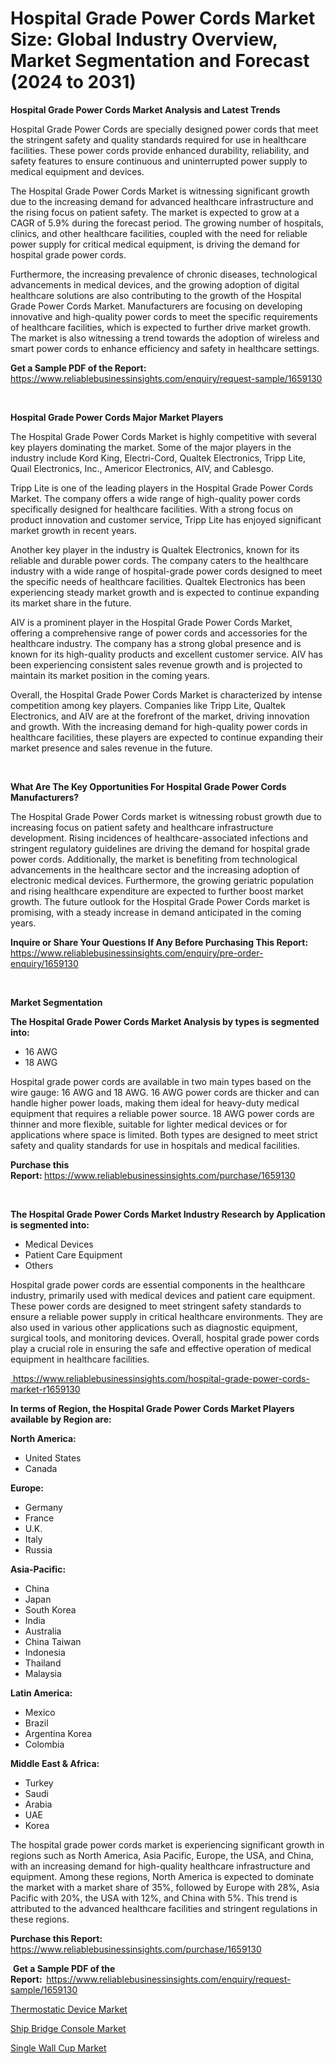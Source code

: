 <p><h1>Hospital Grade Power Cords Market Size: Global Industry Overview, Market Segmentation and Forecast (2024 to 2031)</h1></p><p><strong>Hospital Grade Power Cords Market Analysis and Latest Trends</strong></p>
<p><p>Hospital Grade Power Cords are specially designed power cords that meet the stringent safety and quality standards required for use in healthcare facilities. These power cords provide enhanced durability, reliability, and safety features to ensure continuous and uninterrupted power supply to medical equipment and devices.</p><p>The Hospital Grade Power Cords Market is witnessing significant growth due to the increasing demand for advanced healthcare infrastructure and the rising focus on patient safety. The market is expected to grow at a CAGR of 5.9% during the forecast period. The growing number of hospitals, clinics, and other healthcare facilities, coupled with the need for reliable power supply for critical medical equipment, is driving the demand for hospital grade power cords.</p><p>Furthermore, the increasing prevalence of chronic diseases, technological advancements in medical devices, and the growing adoption of digital healthcare solutions are also contributing to the growth of the Hospital Grade Power Cords Market. Manufacturers are focusing on developing innovative and high-quality power cords to meet the specific requirements of healthcare facilities, which is expected to further drive market growth. The market is also witnessing a trend towards the adoption of wireless and smart power cords to enhance efficiency and safety in healthcare settings.</p></p>
<p><strong>Get a Sample PDF of the Report:&nbsp;</strong> <a href="https://www.reliablebusinessinsights.com/enquiry/request-sample/1659130">https://www.reliablebusinessinsights.com/enquiry/request-sample/1659130</a></p>
<p>&nbsp;</p>
<p><strong>Hospital Grade Power Cords Major Market Players</strong></p>
<p><p>The Hospital Grade Power Cords Market is highly competitive with several key players dominating the market. Some of the major players in the industry include Kord King, Electri-Cord, Qualtek Electronics, Tripp Lite, Quail Electronics, Inc., Americor Electronics, AIV, and Cablesgo.</p><p>Tripp Lite is one of the leading players in the Hospital Grade Power Cords Market. The company offers a wide range of high-quality power cords specifically designed for healthcare facilities. With a strong focus on product innovation and customer service, Tripp Lite has enjoyed significant market growth in recent years.</p><p>Another key player in the industry is Qualtek Electronics, known for its reliable and durable power cords. The company caters to the healthcare industry with a wide range of hospital-grade power cords designed to meet the specific needs of healthcare facilities. Qualtek Electronics has been experiencing steady market growth and is expected to continue expanding its market share in the future.</p><p>AIV is a prominent player in the Hospital Grade Power Cords Market, offering a comprehensive range of power cords and accessories for the healthcare industry. The company has a strong global presence and is known for its high-quality products and excellent customer service. AIV has been experiencing consistent sales revenue growth and is projected to maintain its market position in the coming years.</p><p>Overall, the Hospital Grade Power Cords Market is characterized by intense competition among key players. Companies like Tripp Lite, Qualtek Electronics, and AIV are at the forefront of the market, driving innovation and growth. With the increasing demand for high-quality power cords in healthcare facilities, these players are expected to continue expanding their market presence and sales revenue in the future.</p></p>
<p>&nbsp;</p>
<p><strong>What Are The Key Opportunities For Hospital Grade Power Cords Manufacturers?</strong></p>
<p><p>The Hospital Grade Power Cords market is witnessing robust growth due to increasing focus on patient safety and healthcare infrastructure development. Rising incidences of healthcare-associated infections and stringent regulatory guidelines are driving the demand for hospital grade power cords. Additionally, the market is benefiting from technological advancements in the healthcare sector and the increasing adoption of electronic medical devices. Furthermore, the growing geriatric population and rising healthcare expenditure are expected to further boost market growth. The future outlook for the Hospital Grade Power Cords market is promising, with a steady increase in demand anticipated in the coming years.</p></p>
<p><strong>Inquire or Share Your Questions If Any Before Purchasing This Report:</strong> <a href="https://www.reliablebusinessinsights.com/enquiry/pre-order-enquiry/1659130">https://www.reliablebusinessinsights.com/enquiry/pre-order-enquiry/1659130</a></p>
<p>&nbsp;</p>
<p><strong>Market Segmentation</strong></p>
<p><strong>The Hospital Grade Power Cords Market Analysis by types is segmented into:</strong></p>
<p><ul><li>16 AWG</li><li>18 AWG</li></ul></p>
<p><p>Hospital grade power cords are available in two main types based on the wire gauge: 16 AWG and 18 AWG. 16 AWG power cords are thicker and can handle higher power loads, making them ideal for heavy-duty medical equipment that requires a reliable power source. 18 AWG power cords are thinner and more flexible, suitable for lighter medical devices or for applications where space is limited. Both types are designed to meet strict safety and quality standards for use in hospitals and medical facilities.</p></p>
<p><strong>Purchase this Report:&nbsp;</strong><a href="https://www.reliablebusinessinsights.com/purchase/1659130">https://www.reliablebusinessinsights.com/purchase/1659130</a></p>
<p>&nbsp;</p>
<p><strong>The Hospital Grade Power Cords Market Industry Research by Application is segmented into:</strong></p>
<p><ul><li>Medical Devices</li><li>Patient Care Equipment</li><li>Others</li></ul></p>
<p><p>Hospital grade power cords are essential components in the healthcare industry, primarily used with medical devices and patient care equipment. These power cords are designed to meet stringent safety standards to ensure a reliable power supply in critical healthcare environments. They are also used in various other applications such as diagnostic equipment, surgical tools, and monitoring devices. Overall, hospital grade power cords play a crucial role in ensuring the safe and effective operation of medical equipment in healthcare facilities.</p></p>
<p><a href="https://www.reliablebusinessinsights.com/hospital-grade-power-cords-market-r1659130">&nbsp;https://www.reliablebusinessinsights.com/hospital-grade-power-cords-market-r1659130</a></p>
<p><strong>In terms of Region, the Hospital Grade Power Cords Market Players available by Region are:</strong></p>
<p>
    <p> <strong> North America: </strong>
        <ul>
            <li>United States</li>
            <li>Canada</li>
        </ul>
        </p> 
    <p> <strong> Europe: </strong>
        <ul>
            <li>Germany</li>
            <li>France</li>
            <li>U.K.</li>
            <li>Italy</li>
            <li>Russia</li>
        </ul>
        </p> 
    <p> <strong> Asia-Pacific: </strong>
        <ul>
            <li>China</li>
            <li>Japan</li>
            <li>South Korea</li>
            <li>India</li>
            <li>Australia</li>
            <li>China Taiwan</li>
            <li>Indonesia</li>
            <li>Thailand</li>
            <li>Malaysia</li>
        </ul>
        </p> 
    <p> <strong> Latin America: </strong>
        <ul>
            <li>Mexico</li>
            <li>Brazil</li>
            <li>Argentina Korea</li>
            <li>Colombia</li>
        </ul>
        </p> 
    <p> <strong> Middle East & Africa: </strong>
        <ul>
            <li>Turkey</li>
            <li>Saudi</li>
            <li>Arabia</li>
            <li>UAE</li>
            <li>Korea</li>
        </ul>
    </p>
    </p>
<p><p>The hospital grade power cords market is experiencing significant growth in regions such as North America, Asia Pacific, Europe, the USA, and China, with an increasing demand for high-quality healthcare infrastructure and equipment. Among these regions, North America is expected to dominate the market with a market share of 35%, followed by Europe with 28%, Asia Pacific with 20%, the USA with 12%, and China with 5%. This trend is attributed to the advanced healthcare facilities and stringent regulations in these regions.</p></p>
<p><strong>Purchase this Report: </strong><a href="https://www.reliablebusinessinsights.com/purchase/1659130">https://www.reliablebusinessinsights.com/purchase/1659130</a></p>
<p>&nbsp;<strong>Get a Sample PDF of the Report:&nbsp;&nbsp;</strong><a href="https://www.reliablebusinessinsights.com/enquiry/request-sample/1659130">https://www.reliablebusinessinsights.com/enquiry/request-sample/1659130</a></p>
<p><strong></strong></p>
<p><p><a href="https://www.linkedin.com/pulse/thermostatic-device-market-trends-forecast-competitive-analysis-dpwwe">Thermostatic Device Market</a></p><p><a href="https://www.linkedin.com/pulse/ship-bridge-console-market-size-cagr-trends-2024-2030-prodmaze-4jqfe">Ship Bridge Console Market</a></p><p><a href="https://www.linkedin.com/pulse/single-wall-cup-market-exploring-share-trends-future-growth-hibge">Single Wall Cup Market</a></p></p>